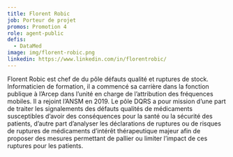 ```yaml
---
title: Florent Robic
job: Porteur de projet
promos: Promotion 4
role: agent-public
defis:
  - DataMed
image: img/florent-robic.png
linkedin: https://www.linkedin.com/in/florentrobic/
---
```

Florent Robic est chef de du pôle défauts qualité et ruptures de stock. Informaticien de formation, il a commencé sa carrière dans la fonction publique à l’Arcep dans l’unité en charge de l’attribution des fréquences mobiles. Il a rejoint l’ANSM en 2019. Le pôle DQRS a pour mission d’une part de traiter les signalements des défauts qualités de médicaments susceptibles d’avoir des conséquences pour la santé ou la sécurité des patients, d’autre part d’analyser les déclarations de ruptures ou de risques de ruptures de médicaments d’intérêt thérapeutique majeur afin de proposer des mesures permettant de pallier ou limiter l’impact de ces ruptures pour les patients.